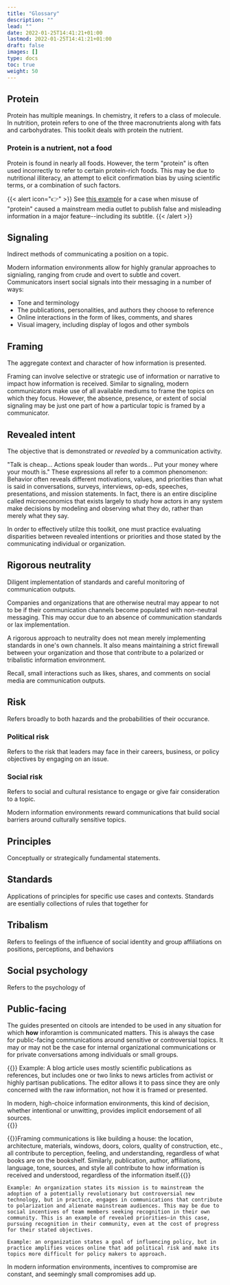 ```yaml
---
title: "Glossary"
description: ""
lead: ""
date: 2022-01-25T14:41:21+01:00
lastmod: 2022-01-25T14:41:21+01:00
draft: false
images: []
type: docs
toc: true
weight: 50
---
```


## Protein
Protein has multiple meanings. In chemistry, it refers to a class of molecule. In nutrition, protein refers to one of the three macronutrients along with fats and carbohydrates. This toolkit deals with protein the nutrient.

### Protein is a nutrient, not a food
Protein is found in nearly all foods. However, the term "protein" is often used incorrectly to refer to certain protein-rich foods. This may be due to nutritional illiteracy, an attempt to elicit confirmation bias by using scientific terms, or a combination of such factors.

{{< alert icon="👉" >}}
See [this example](/toolkits/protein/examples#protein-is-a-nutrient-not-a-food) for a case when misuse of "protein" caused a mainstream media outlet to publish false and misleading information in a major feature--including its subtitle.
{{< /alert >}}

## Signaling
Indirect methods of communicating a position on a topic.

Modern information environments allow for highly granular approaches to signialing, ranging from crude and overt to subtle and covert. Communicators insert social signals into their messaging in a number of ways:

* Tone and terminology
* The publications, personalities, and authors they choose to reference
* Online interactions in the form of likes, comments, and shares
* Visual imagery, including display of logos and other symbols

## Framing
The aggregate context and character of how information is presented.

Framing can involve selective or strategic use of information or narrative to impact how information is received. Similar to signaling, modern communicators make use of all available mediums to frame the topics on which they focus. However, the absence, presence, or extent of social signaling may be just one part of how a particular topic is framed by a communicator.

## Revealed intent
The objective that is demonstrated or *revealed* by a communication activity.

"Talk is cheap... Actions speak louder than words... Put your money where your mouth is." These expressions all refer to a common phenomenon: Behavior often reveals different motivations, values, and priorities than what is said in conversations, surveys, interviews, op-eds, speeches, presentations, and mission statements. In fact, there is an entire discipline called microeconomics that exists largely to study how actors in any system make decisions by modeling and observing what they do, rather than merely what they say.

In order to effectively utilze this toolkit, one must practice evaluating disparities between revealed intentions or priorities and those stated by the communicating individual or organization.

## Rigorous neutrality
Diligent implementation of standards and careful monitoring of communication outputs.

Companies and organizations that are otherwise neutral may appear to not to be if their communication channels become populated with non-neutral messaging. This may occur due to an absence of communication standards or lax implementation.

A rigorous approach to neutrality does not mean merely implementing standards in one's own channels. It also means maintaining a strict firewall between your organization and those that contribute to a polarized or tribalistic information environment.

Recall, small interactions such as likes, shares, and comments on social media are communication outputs. 

## Risk
Refers broadly to both hazards and the probabilities of their occurance.

### Political risk
Refers to the risk that leaders may face in their careers, business, or policy objectives by engaging on an issue. 

### Social risk
Refers to social and cultural resistance to engage or give fair consideration to a topic.

Modern information environments reward communications that build social barriers around culturally sensitive topics. 

## Principles
Conceptually or strategically fundamental statements.

## Standards
Applications of principles for specific use cases and contexts. Standards are esentially collections of rules that together for 

## Tribalism
Refers to feelings of  the influence of social identity and group affiliations on positions, perceptions, and behaviors

## Social psychology
Refers to the psychology of 

## Public-facing
The guides presented on citools are intended to be used in any situation for which **how** inforamtion is communicated matters. This is always the case for public-facing communications around sensitive or controversial topics. It may or may not be the case for internal organizational communications or for private conversations among individuals or small groups.

{{<alert icon="👉">}}
Example: A blog article uses mostly scientific publications as references, but includes one or two links to news articles from activist or highly partisan publications. The editor allows it to pass since they are only concerned with the raw information, not how it is framed or presented.

In modern, high-choice information environments, this kind of decision, whether intentional or unwitting, provides implicit endorsement of all sources.     
{{</alert>}}

{{<alert icon="👉">}}Framing communications is like building a house: the location, architecture, materials, windows, doors, colors, quality of construction, etc., all contribute to perception, feeling, and understanding, regardless of what books are on the bookshelf. Similarly, publication, author, affiliations, language, tone, sources, and style all contribute to how information is received and understood, regardless of the information itself.{{</alert>}}

```
Example: An organization states its mission is to mainstream the adoption of a potentially revolutionary but controversial new technology, but in practice, engages in communications that contribute to polarization and alienate mainstream audiences. This may be due to social incentives of team members seeking recognition in their own community. This is an example of revealed priorities—in this case, pursuing recognition in their community, even at the cost of progress for their stated objectives. 
```
```
Example: an organization states a goal of influencing policy, but in practice amplifies voices online that add political risk and make its topics more difficult for policy makers to approach.
```

In modern information environments, incentives to compromise are constant, and seemingly small compromises add up.